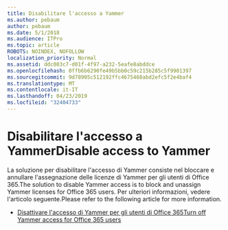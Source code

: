 ```yaml
---
title: Disabilitare l'accesso a Yammer
ms.author: pebaum
author: pebaum
ms.date: 5/1/2018
ms.audience: ITPro
ms.topic: article
ROBOTS: NOINDEX, NOFOLLOW
localization_priority: Normal
ms.assetid: ddc083c7-d01f-4f97-a232-5eafe8abddce
ms.openlocfilehash: 0ffb6b6290fe49b5bb0c59c215b285c5f9901397
ms.sourcegitcommit: 9d78905c512192ffc4675468abd2efc5f2e4baf4
ms.translationtype: MT
ms.contentlocale: it-IT
ms.lasthandoff: 04/23/2019
ms.locfileid: "32404733"
---
```

# <a name="disable-access-to-yammer"></a><span data-ttu-id="022c5-102">Disabilitare l'accesso a Yammer</span><span class="sxs-lookup"><span data-stu-id="022c5-102">Disable access to Yammer</span></span>

<span data-ttu-id="022c5-103">La soluzione per disabilitare l'accesso di Yammer consiste nel bloccare e annullare l'assegnazione delle licenze di Yammer per gli utenti di Office 365.</span><span class="sxs-lookup"><span data-stu-id="022c5-103">The solution to disable Yammer access is to block and unassign Yammer licenses for Office 365 users.</span></span> <span data-ttu-id="022c5-104">Per ulteriori informazioni, vedere l'articolo seguente.</span><span class="sxs-lookup"><span data-stu-id="022c5-104">Please refer to the following article for more information.</span></span>
  
- [<span data-ttu-id="022c5-105">Disattivare l'accesso di Yammer per gli utenti di Office 365</span><span class="sxs-lookup"><span data-stu-id="022c5-105">Turn off Yammer access for Office 365 users</span></span>](https://support.office.com/article/1f79bfad-f713-4143-aa5d-5584985ce53a)
    

